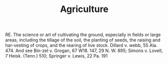 ---
title: Agriculture
letter: A
permalink: "/definitions/agriculture.html"
body: RE. The science or art of cultivating the ground, especially in fields or large
  areas, including the tillage of the soil, the planting of seeds, the raising and
  har-vesting of crops, and the rearing of live stock. Dillard v. webb, 55 Ala. 474.
  And see Bin-zel v. Grogan, 67 W18. 147, 29 N. W. 895; Simons v. Lovell, 7 Heisk.
  (Tenn.) 510; Springer v. Lewis, 22 Pa. 191
published_at: '2018-07-07'
layout: post
---